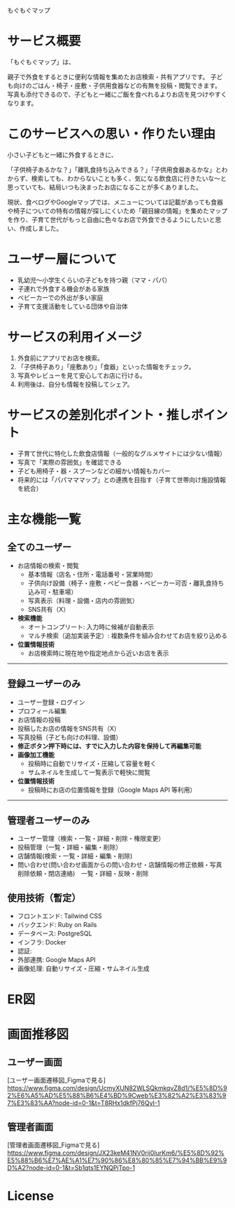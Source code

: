 もぐもぐマップ

# **サービス概要**

「もぐもぐマップ」は、

親子で外食をするときに便利な情報を集めたお店検索・共有アプリです。
子ども向けのごはん・椅子・座敷・子供用食器などの有無を投稿・閲覧できます。
写真も添付できるので、子どもと一緒にご飯を食べれるよりお店を見つけやすくなります。

# **このサービスへの思い・作りたい理由**

小さい子どもと一緒に外食するときに、

「子供椅子あるかな？」「離乳食持ち込みできる？」「子供用食器あるかな」とわからず、検索しても、わからないことも多く、気になる飲食店に行きたいな〜と思っていても、結局いつも決まったお店になることが多くありました。

現状、食べログやGoogleマップでは、メニューについては記載があっても食器や椅子についての特有の情報が探しにくいため「親目線の情報」を集めたマップを作り、子育て世代がもっと自由に色々なお店で外食できるようにしたいと思い、作成しました。

# **ユーザー層について**

- 乳幼児〜小学生くらいの子どもを持つ親（ママ・パパ）
- 子連れで外食する機会がある家族
- ベビーカーでの外出が多い家庭
- 子育て支援活動をしている団体や自治体

# **サービスの利用イメージ**

1. 外食前にアプリでお店を検索。
2. 「子供椅子あり」「座敷あり」「食器」といった情報をチェック。
3. 写真やレビューを見て安心してお店に行ける。
4. 利用後は、自分も情報を投稿してシェア。

# **サービスの差別化ポイント・推しポイント**

- 子育て世代に特化した飲食店情報（一般的なグルメサイトには少ない情報）
- 写真で「実際の雰囲気」を確認できる
- 子ども用椅子・器・スプーンなどの細かい情報もカバー
- 将来的には「パパマママップ」との連携を目指す（子育て世帯向け施設情報を統合）

# **主な機能一覧**

## 全てのユーザー
- お店情報の検索・閲覧
  - 基本情報（店名・住所・電話番号・営業時間）
  - 子供向け設備（椅子・座敷・ベビー食器・ベビーカー可否・離乳食持ち込み可・駐車場）
  - 写真表示（料理・設備・店内の雰囲気）
  - SNS共有（X）
- **検索機能**
    - オートコンプリート: 入力時に候補が自動表示
    - マルチ検索（追加実装予定）: 複数条件を組み合わせてお店を絞り込める
- **位置情報技術**
    - お店検索時に現在地や指定地点から近いお店を表示

---

## 登録ユーザーのみ
- ユーザー登録・ログイン
- プロフィール編集
- お店情報の投稿
- 投稿したお店の情報をSNS共有（X）
- 写真投稿（子ども向けの料理、設備）
- **修正ボタン押下時には、すでに入力した内容を保持して再編集可能**
- **画像加工機能**
  - 投稿時に自動でリサイズ・圧縮して容量を軽く
  - サムネイルを生成して一覧表示で軽快に閲覧
- **位置情報技術**
  - 投稿時にお店の位置情報を登録（Google Maps API 等利用）

---

## 管理者ユーザーのみ
- ユーザー管理（検索・一覧・詳細・削除・権限変更）
- 投稿管理（一覧・詳細・編集・削除）
- 店舗情報(検索・一覧・詳細・編集・削除)
- 問い合わせ(問い合わせ画面からの問い合わせ・店舗情報の修正依頼・写真削除依頼・閉店連絡)　一覧・詳細・反映・削除

## **使用技術（暫定）**

- フロントエンド: Tailwind CSS
- バックエンド: Ruby on Rails
- データベース: PostgreSQL
- インフラ: Docker
- 認証:
- 外部連携: Google Maps API
- 画像処理: 自動リサイズ・圧縮・サムネイル生成

# **ER図**

# 画面推移図

## ユーザー画面
[ユーザー画面遷移図_Figmaで見る] https://www.figma.com/design/UcmyXUN82WLSQkmkqvZ8d1/%E5%8D%92%E6%A5%AD%E5%88%B6%E4%BD%9Cweb%E3%82%A2%E3%83%97%E3%83%AA?node-id=0-1&t=T8RHx1dkfPj76QyI-1

## 管理者画面
[管理者画面遷移図_Figmaで見る] https://www.figma.com/design/JX23keM41NV0rij0IurKm6/%E5%8D%92%E5%88%B6%E7%AE%A1%E7%90%86%E8%80%85%E7%94%BB%E9%9D%A2?node-id=0-1&t=Sb1qts1EYNQPjTpo-1

# **License**